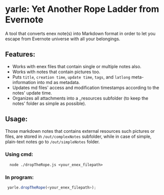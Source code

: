 

# yarle: Yet Another Rope Ladder from Evernote

A tool that converts enex note(s) into Markdown format in order to let you escape from Evernote universe with all your belongings.

## Features:

- Works with enex files that contain single or multiple notes also.
- Works with notes that contain pictures too.
- Puts `title`, `creation time`, `update time`, `tags`, and `latlong` meta-information into md as metadata.
- Updates md files' access and modification timestamps according to the notes' update time.
- Organizes all attachments into a _resources subfolder (to keep the notes' folder as simple as possible).

## Usage:

Those markdown notes that contains external resources such pictures or files, are stored in `/out/complexNotes` subfolder, while in case of simple, plain-text notes go to `/out/simpleNotes` folder.

### Using cmd: 
```shell
  node ./dropTheRope.js <your_enex_filepath>
```

### In program: 

```javascript
 yarle.dropTheRope(<your_enex_filepath>);
```
